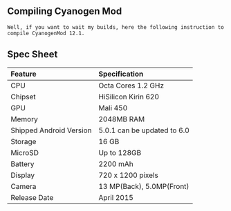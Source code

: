 ## Compiling Cyanogen Mod
	Well, if you want to wait my builds, here the following instruction to compile CyanogenMod 12.1.

## Spec Sheet

| Feature                 | Specification                     |
| :---------------------- | :-------------------------------- |
| CPU                     | Octa Cores 1.2 GHz                |
| Chipset                 | HiSilicon Kirin 620		      |
| GPU                     | Mali 450                          |
| Memory                  | 2048MB RAM                        |
| Shipped Android Version | 5.0.1 can be updated to 6.0       |
| Storage                 | 16 GB                             |
| MicroSD                 | Up to 128GB                       |
| Battery                 | 2200 mAh                          |
| Display                 | 720 x 1200 pixels                 |
| Camera                  | 13 MP(Back), 5.0MP(Front)         |
| Release Date | April 2015 			              |
